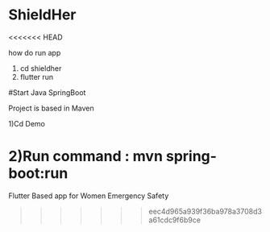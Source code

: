 # ShieldHer
<<<<<<< HEAD

how do run app
1. cd shieldher
2. flutter run


#Start Java SpringBoot

Project is based in Maven 

1)Cd Demo

2)Run command : mvn spring-boot:run
=======
Flutter Based app for Women Emergency Safety
>>>>>>> eec4d965a939f36ba978a3708d3a61cdc9f6b9ce
